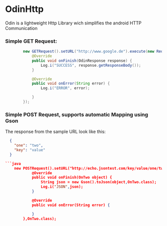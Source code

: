 # OdinHttp
Odin is a lightweight Http Library wich simplifies the android HTTP Communication

### Simple GET Request:

```java
        new GETRequest().setURL("http://www.google.de").execute(new RequestCallback() {
            @Override
            public void onFinish(OdinResponse response) {
                Log.i("SUCCESS", response.getResponseBody());
            }

            @Override
            public void onError(String error) {
                Log.i("ERROR", error);

            }
        });
```

### Simple POST Request, supports automatic Mapping using Gson

The response from the sample URL look like this:
```json
  {
    "one": "two",
    "key": "value"
  }

```java
    new POSTRequest().setURL("http://echo.jsontest.com/key/value/one/two").executeJSONMapping(new IOdinJSONMapping<OnTwo>() {
            @Override
            public void onFinish(OnTwo object) {
                String json = new Gson().toJson(object,OnTwo.class);
                Log.i("JSON",json);
            }

            @Override
            public void onError(String error) {

            }
        },OnTwo.class);
```


```
